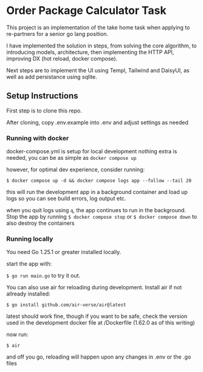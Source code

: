 # Order Package Calculator Task

This project is an implementation of the take home task when applying to re-partners for a senior go lang position.


I have implemented the solution in steps, from solving the core algorithm, to introducing models, architecture, then implementing the HTTP API, improving DX (hot reload, docker compose).

Next steps are to implement the UI using Templ, Tailwind and DaisyUI,
as well as add persistance using sqlite.

## Setup Instructions

First step is to clone this repo.

After cloning, copy .env.example into .env and adjust settings as needed

### Running with docker

docker-compose.yml is setup for local development
nothing extra is needed, you can be as simple as `docker compose up`

however, for optimal dev experience, consider running:

`$ docker compose up -d && docker compose logs app --follow --tail 20`

this will run the development app in a background container and load up logs so you can see build errors, log output etc.

when you quit logs using `q`, the app continues to run in the background.
Stop the app by running `$ docker compose stop` or `$ docker compose down` to also destroy the containers

### Running locally

You need Go 1.25.1 or greater installed locally.

start the app with:

`$ go run main.go` to try it out.

You can also use air for reloading during development.
Install air if not allready installed:

`$ go install github.com/air-verse/air@latest`

latest should work fine, though if you want to be safe, check the version used in the development docker file at /Dockerfile (1.62.0 as of this writing)

now run:

`$ air`

and off you go, reloading will happen upon any changes in .env or the .go files
